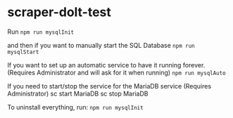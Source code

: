 # scraper-dolt-test

Run 
```npm run mysqlInit```

and then if you want to manually start the SQL Database
```npm run mysqlStart```

If you want to set up an automatic service to have it running forever. (Requires Administrator and will ask for it when running)
```npm run mysqlAuto```

If you need to start/stop the service for the MariaDB service (Requires Administrator)
sc start MariaDB
sc stop MariaDB


To uninstall everything, run:
```npm run mysqlInit```